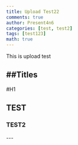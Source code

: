 ```yaml
---
title: Upload Test22
comments: true
author: Present4n6
categories: [test, test2]
tags: [test123]
math: true
---
```


This is upload test

##Titles
---
#H1
<h2 data-toc-skip>TEST</h2>
<h3 data-toc-skip>TEST2</h3>
---